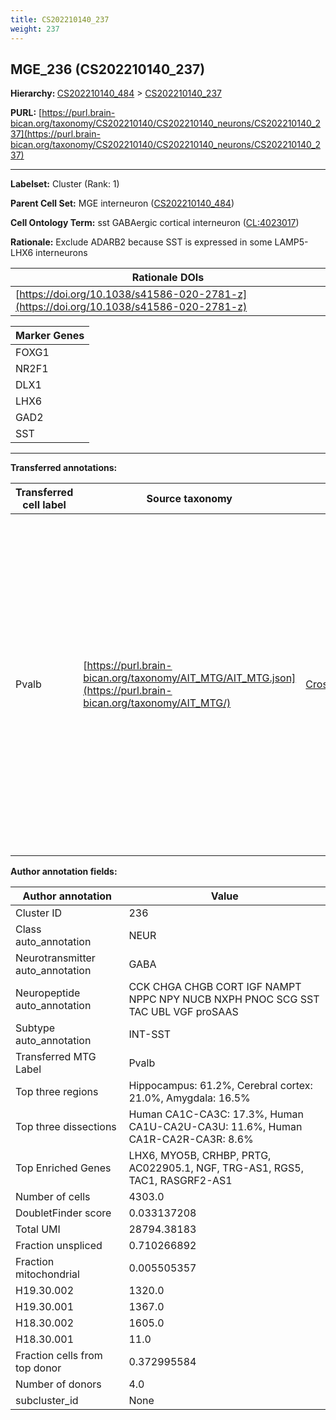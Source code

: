 ```yaml
---
title: CS202210140_237
weight: 237
---
```

## MGE_236 (CS202210140_237)
<b>Hierarchy: </b>
[CS202210140_484](../CS202210140_484) >
[CS202210140_237](../CS202210140_237)

**PURL:** [https://purl.brain-bican.org/taxonomy/CS202210140/CS202210140_neurons/CS202210140_237](https://purl.brain-bican.org/taxonomy/CS202210140/CS202210140_neurons/CS202210140_237)

---


**Labelset:** Cluster (Rank: 1)

**Parent Cell Set:** MGE interneuron ([CS202210140_484](../CS202210140_484))



**Cell Ontology Term:**  sst GABAergic cortical interneuron ([CL:4023017](https://www.ebi.ac.uk/ols/ontologies/cl/terms?obo_id=CL:4023017)) 

**Rationale:** Exclude ADARB2 because SST is expressed in some LAMP5-LHX6 interneurons

| Rationale DOIs |
|----------------|
|[https://doi.org/10.1038/s41586-020-2781-z](https://doi.org/10.1038/s41586-020-2781-z)|

[MARKER GENES.]: #


| Marker Genes |
|--------------|
|FOXG1|
|NR2F1|
|DLX1|
|LHX6|
|GAD2|
|SST|

---

[TRANSFERRED ANNOTATIONS.]: #


**Transferred annotations:**

| Transferred cell label | Source taxonomy | Source node accession | Algorithm name | Comment |
|------------------------|-----------------|-----------------------|----------------|---------|
|Pvalb|[https://purl.brain-bican.org/taxonomy/AIT_MTG/AIT_MTG.json](https://purl.brain-bican.org/taxonomy/AIT_MTG/)|[CrossArea_subclass:5bcef2988c](https://purl.brain-bican.org/taxonomy/AIT_MTG/CrossArea_subclass_5bcef2988c)||We performed PCA (50 components) on our full dataset, trained a random forest classifier (scikit-learn, class_ weight=‘balanced’, max_depth=50) on the MTG labels, and then predicted labels for all cells. We labeled each cluster with the mode of its constituent cells if two conditions were met: more than 0.8 of predicted labels matched the mode, and the mean probability of these pre- dictions was greater than 0.8.|

[AUTHOR ANNOTATION FIELDS.]: #


**Author annotation fields:**

| Author annotation | Value |
|-------------------|-------|
|Cluster ID|236|
|Class auto_annotation|NEUR|
|Neurotransmitter auto_annotation|GABA|
|Neuropeptide auto_annotation|CCK CHGA CHGB CORT IGF NAMPT NPPC NPY NUCB NXPH PNOC SCG SST TAC UBL VGF proSAAS|
|Subtype auto_annotation|INT-SST|
|Transferred MTG Label|Pvalb|
|Top three regions|Hippocampus: 61.2%, Cerebral cortex: 21.0%, Amygdala: 16.5%|
|Top three dissections|Human CA1C-CA3C: 17.3%, Human CA1U-CA2U-CA3U: 11.6%, Human CA1R-CA2R-CA3R: 8.6%|
|Top Enriched Genes|LHX6, MYO5B, CRHBP, PRTG, AC022905.1, NGF, TRG-AS1, RGS5, TAC1, RASGRF2-AS1|
|Number of cells|4303.0|
|DoubletFinder score|0.033137208|
|Total UMI|28794.38183|
|Fraction unspliced|0.710266892|
|Fraction mitochondrial|0.005505357|
|H19.30.002|1320.0|
|H19.30.001|1367.0|
|H18.30.002|1605.0|
|H18.30.001|11.0|
|Fraction cells from top donor|0.372995584|
|Number of donors|4.0|
|subcluster_id|None|
